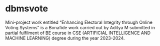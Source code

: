 # dbmsvote
Mini-project work entitled “Enhancing Electoral Integrity through Online Voting Systems” is a Bonafide work carried out by Aditya M submitted in partial fulfilment of BE course in CSE (ARTIFICIAL INTELLIGENCE AND MACHINE LEARNING) degree during the year 2023-2024.
